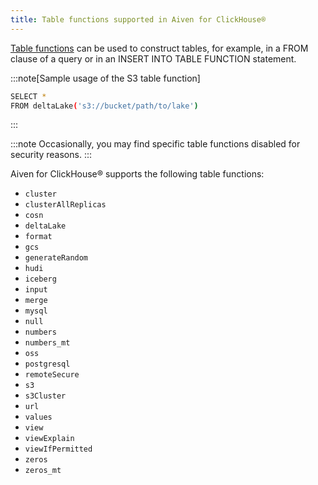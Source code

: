 ```yaml
---
title: Table functions supported in Aiven for ClickHouse®
---
```


[Table
functions](https://clickhouse.com/docs/en/sql-reference/table-functions)
can be used to construct tables, for example, in a FROM clause of a
query or in an INSERT INTO TABLE FUNCTION statement.

:::note[Sample usage of the S3 table function]
``` bash
SELECT *
FROM deltaLake('s3://bucket/path/to/lake')
```
:::

:::note
Occasionally, you may find specific table functions disabled for
security reasons.
:::

Aiven for ClickHouse® supports the following table functions:

-   `cluster`
-   `clusterAllReplicas`
-   `cosn`
-   `deltaLake`
-   `format`
-   `gcs`
-   `generateRandom`
-   `hudi`
-   `iceberg`
-   `input`
-   `merge`
-   `mysql`
-   `null`
-   `numbers`
-   `numbers_mt`
-   `oss`
-   `postgresql`
-   `remoteSecure`
-   `s3`
-   `s3Cluster`
-   `url`
-   `values`
-   `view`
-   `viewExplain`
-   `viewIfPermitted`
-   `zeros`
-   `zeros_mt`
